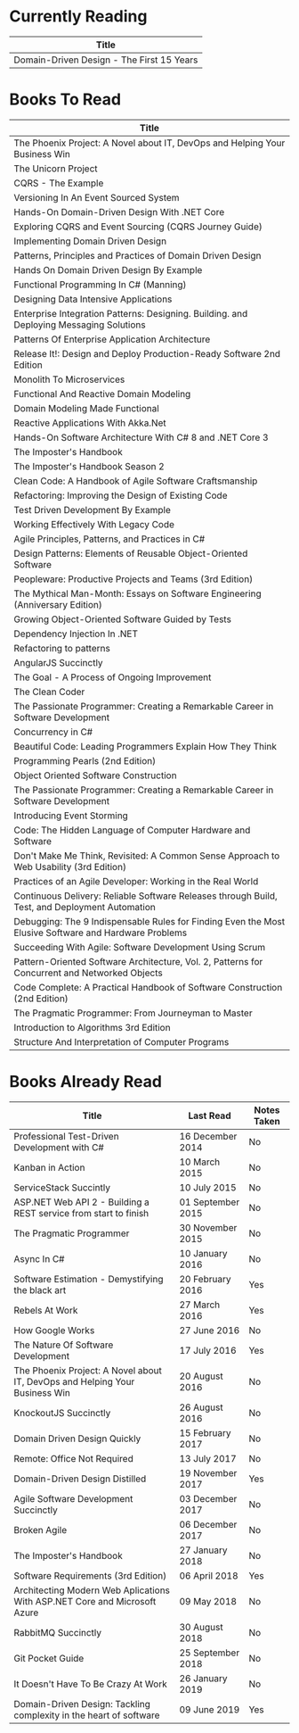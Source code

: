 Currently Reading
=================
Title                                     |
----------------------------------------- |
Domain-Driven Design - The First 15 Years |

Books To Read
=============
Title                                                                                                 |
----------------------------------------------------------------------------------------------------- |
The Phoenix Project: A Novel about IT, DevOps and Helping Your Business Win                           |
The Unicorn Project                                                                                   |
CQRS - The Example                                                                                    |
Versioning In An Event Sourced System                                                                 |
Hands-On Domain-Driven Design With .NET Core                                                          |
Exploring CQRS and Event Sourcing (CQRS Journey Guide)                                                |
Implementing Domain Driven Design                                                                     |
Patterns, Principles and Practices of Domain Driven Design                                            |
Hands On Domain Driven Design By Example                                                              |
Functional Programming In C# (Manning)                                                                |
Designing Data Intensive Applications                                                                 |
Enterprise Integration Patterns: Designing. Building. and Deploying Messaging Solutions               |
Patterns Of Enterprise Application Architecture                                                       |
Release It!: Design and Deploy Production-Ready Software 2nd Edition                                  |
Monolith To Microservices                                                                             |
Functional And Reactive Domain Modeling                                                               |
Domain Modeling Made Functional                                                                       |
Reactive Applications With Akka.Net                                                                   |
Hands-On Software Architecture With C# 8 and .NET Core 3                                              |
The Imposter's Handbook                                                                               |
The Imposter's Handbook Season 2                                                                      |
Clean Code: A Handbook of Agile Software Craftsmanship                                                |
Refactoring: Improving the Design of Existing Code                                                    |
Test Driven Development By Example                                                                    |
Working Effectively With Legacy Code                                                                  |
Agile Principles, Patterns, and Practices in C#                                                       |
Design Patterns: Elements of Reusable Object-Oriented Software                                        |
Peopleware: Productive Projects and Teams (3rd Edition)                                               |
The Mythical Man-Month: Essays on Software Engineering (Anniversary Edition)                          |
Growing Object-Oriented Software Guided by Tests                                                      |
Dependency Injection In .NET                                                                          |
Refactoring to patterns                                                                               |
AngularJS Succinctly                                                                                  |
The Goal - A Process of Ongoing Improvement                                                           |
The Clean Coder                                                                                       |
The Passionate Programmer: Creating a Remarkable Career in Software Development                       |
Concurrency in C#                                                                                     |
Beautiful Code: Leading Programmers Explain How They Think                                            |
Programming Pearls (2nd Edition)                                                                      |
Object Oriented Software Construction                                                                 |
The Passionate Programmer: Creating a Remarkable Career in Software Development                       |
Introducing Event Storming                                                                            |
Code: The Hidden Language of Computer Hardware and Software                                           |
Don't Make Me Think, Revisited: A Common Sense Approach to Web Usability (3rd Edition)                |
Practices of an Agile Developer: Working in the Real World                                            |
Continuous Delivery: Reliable Software Releases through Build, Test, and Deployment Automation        |
Debugging: The 9 Indispensable Rules for Finding Even the Most Elusive Software and Hardware Problems |
Succeeding With Agile: Software Development Using Scrum                                               |
Pattern-Oriented Software Architecture, Vol. 2, Patterns for Concurrent and Networked Objects         |
Code Complete: A Practical Handbook of Software Construction (2nd Edition)                            |
The Pragmatic Programmer: From Journeyman to Master                                                   |
Introduction to Algorithms 3rd Edition                                                                |
Structure And Interpretation of Computer Programs                                                     |

Books Already Read
==================
Title                                                                       | Last Read         | Notes Taken
--------------------------------------------------------------------------- | ----------------- | -----------
Professional Test-Driven Development with C#                                | 16 December 2014  | No
Kanban in Action                                                            | 10 March 2015     | No
ServiceStack Succintly                                                      | 10 July 2015      | No
ASP.NET Web API 2 - Building a REST service from start to finish            | 01 September 2015 | No
The Pragmatic Programmer                                                    | 30 November 2015  | No
Async In C#                                                                 | 10 January 2016   | No
Software Estimation - Demystifying the black art                            | 20 February 2016  | Yes
Rebels At Work                                                              | 27 March 2016     | Yes
How Google Works                                                            | 27 June 2016      | No
The Nature Of Software Development                                          | 17 July 2016      | Yes
The Phoenix Project: A Novel about IT, DevOps and Helping Your Business Win | 20 August 2016    | No
KnockoutJS Succinctly                                                       | 26 August 2016    | No
Domain Driven Design Quickly                                                | 15 February 2017  | No
Remote: Office Not Required                                                 | 13 July 2017      | No
Domain-Driven Design Distilled                                              | 19 November 2017  | Yes
Agile Software Development Succinctly                                       | 03 December 2017  | No
Broken Agile                                                                | 06 December 2017  | No
The Imposter's Handbook                                                     | 27 January 2018   | No
Software Requirements (3rd Edition)                                         | 06 April 2018     | Yes
Architecting Modern Web Aplications With ASP.NET Core and Microsoft Azure   | 09 May 2018       | No
RabbitMQ Succinctly                                                         | 30 August 2018    | No
Git Pocket Guide                                                            | 25 September 2018 | No
It Doesn't Have To Be Crazy At Work                                         | 26 January 2019   | No
Domain-Driven Design: Tackling complexity in the heart of software          | 09 June 2019      | Yes
